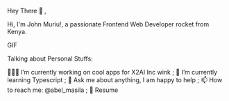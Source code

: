 Hey There :wave: ,

Hi, I'm John Muriu!, a passionate  Frontend Web Developer rocket from Kenya.

GIF

Talking about Personal Stuffs:

👨🏽‍💻 I’m currently working on cool apps for X2AI Inc wink ;
:seedling: I’m currently learning Typescript ;
:speech_balloon: Ask me about anything, I am happy to help ;
:mailbox: How to reach me: @abel_masila ;
:memo: Resume
